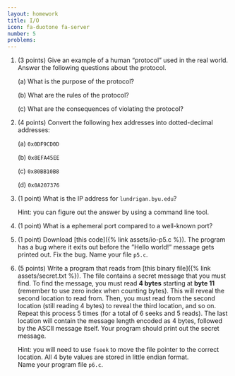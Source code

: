 ```yaml
---
layout: homework
title: I/O
icon: fa-duotone fa-server
number: 5
problems:
---
```


1. (3 points) Give an example of a human “protocol” used in the real world. Answer the following questions about the protocol.
    
    (a) What is the purpose of the protocol?
    
    (b) What are the rules of the protocol?
    
    (c) What are the consequences of violating the protocol?

2. (4 points) Convert the following hex addresses into dotted-decimal addresses:
    
    (a) `0x0DF9CD0D`
    
    (b) `0x8EFA45EE`
    
    (c) `0x80BB10B8`
    
    (d) `0x0A207376`

3. (1 point) What is the IP address for `lundrigan.byu.edu`? 
    <div class="alert alert-secondary" role="alert"> Hint: you can figure out the answer by using a command line tool. </div>

4. (1 point) What is a ephemeral port compared to a well-known port?

5. (1 point) Download [this code]({% link assets/io-p5.c %}). The program has a bug where it exits out before the ”Hello world!” message gets printed out. Fix the bug. Name your file `p5.c`.

6. (5 points) Write a program that reads from [this binary file]({% link assets/secret.txt %}). The file contains a secret message that you must find. To find the message, you must read **4 bytes** starting at **byte 11** (remember to use zero index when counting bytes). This will reveal the second location to read from. Then, you must read from the second location (still reading 4 bytes) to reveal the third location, and so on. Repeat this process 5 times (for a total of 6 seeks and 5 reads). The last location will contain the message length encoded as 4 bytes, followed by the ASCII message itself. Your program should print out the secret message. 
    <div class="alert alert-secondary" role="alert">
    Hint: you will need to use <code>fseek</code> to move the file pointer to the correct location. All 4 byte values are stored in little endian format.
    </div>
    Name your program file <code>p6.c</code>.